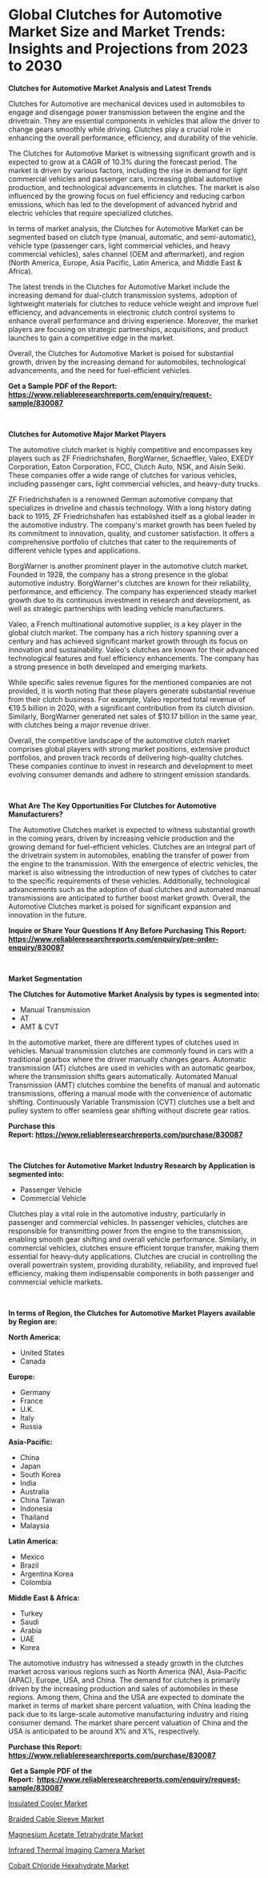 <p><h1>Global Clutches for Automotive Market Size and Market Trends: Insights and Projections from 2023 to 2030</h1></p><p><strong>Clutches for Automotive Market Analysis and Latest Trends</strong></p>
<p><p>Clutches for Automotive are mechanical devices used in automobiles to engage and disengage power transmission between the engine and the drivetrain. They are essential components in vehicles that allow the driver to change gears smoothly while driving. Clutches play a crucial role in enhancing the overall performance, efficiency, and durability of the vehicle.</p><p>The Clutches for Automotive Market is witnessing significant growth and is expected to grow at a CAGR of 10.3% during the forecast period. The market is driven by various factors, including the rise in demand for light commercial vehicles and passenger cars, increasing global automotive production, and technological advancements in clutches. The market is also influenced by the growing focus on fuel efficiency and reducing carbon emissions, which has led to the development of advanced hybrid and electric vehicles that require specialized clutches.</p><p>In terms of market analysis, the Clutches for Automotive Market can be segmented based on clutch type (manual, automatic, and semi-automatic), vehicle type (passenger cars, light commercial vehicles, and heavy commercial vehicles), sales channel (OEM and aftermarket), and region (North America, Europe, Asia Pacific, Latin America, and Middle East & Africa).</p><p>The latest trends in the Clutches for Automotive Market include the increasing demand for dual-clutch transmission systems, adoption of lightweight materials for clutches to reduce vehicle weight and improve fuel efficiency, and advancements in electronic clutch control systems to enhance overall performance and driving experience. Moreover, the market players are focusing on strategic partnerships, acquisitions, and product launches to gain a competitive edge in the market.</p><p>Overall, the Clutches for Automotive Market is poised for substantial growth, driven by the increasing demand for automobiles, technological advancements, and the need for fuel-efficient vehicles.</p></p>
<p><strong>Get a Sample PDF of the Report:&nbsp; <a href="https://www.reliableresearchreports.com/enquiry/request-sample/830087">https://www.reliableresearchreports.com/enquiry/request-sample/830087</a></strong></p>
<p>&nbsp;</p>
<p><strong>Clutches for Automotive Major Market Players</strong></p>
<p><p>The automotive clutch market is highly competitive and encompasses key players such as ZF Friedrichshafen, BorgWarner, Schaeffler, Valeo, EXEDY Corporation, Eaton Corporation, FCC, Clutch Auto, NSK, and Aisin Seiki. These companies offer a wide range of clutches for various vehicles, including passenger cars, light commercial vehicles, and heavy-duty trucks.</p><p>ZF Friedrichshafen is a renowned German automotive company that specializes in driveline and chassis technology. With a long history dating back to 1915, ZF Friedrichshafen has established itself as a global leader in the automotive industry. The company's market growth has been fueled by its commitment to innovation, quality, and customer satisfaction. It offers a comprehensive portfolio of clutches that cater to the requirements of different vehicle types and applications.</p><p>BorgWarner is another prominent player in the automotive clutch market. Founded in 1928, the company has a strong presence in the global automotive industry. BorgWarner's clutches are known for their reliability, performance, and efficiency. The company has experienced steady market growth due to its continuous investment in research and development, as well as strategic partnerships with leading vehicle manufacturers.</p><p>Valeo, a French multinational automotive supplier, is a key player in the global clutch market. The company has a rich history spanning over a century and has achieved significant market growth through its focus on innovation and sustainability. Valeo's clutches are known for their advanced technological features and fuel efficiency enhancements. The company has a strong presence in both developed and emerging markets.</p><p>While specific sales revenue figures for the mentioned companies are not provided, it is worth noting that these players generate substantial revenue from their clutch business. For example, Valeo reported total revenue of €19.5 billion in 2020, with a significant contribution from its clutch division. Similarly, BorgWarner generated net sales of $10.17 billion in the same year, with clutches being a major revenue driver.</p><p>Overall, the competitive landscape of the automotive clutch market comprises global players with strong market positions, extensive product portfolios, and proven track records of delivering high-quality clutches. These companies continue to invest in research and development to meet evolving consumer demands and adhere to stringent emission standards.</p></p>
<p>&nbsp;</p>
<p><strong>What Are The Key Opportunities For Clutches for Automotive Manufacturers?</strong></p>
<p><p>The Automotive Clutches market is expected to witness substantial growth in the coming years, driven by increasing vehicle production and the growing demand for fuel-efficient vehicles. Clutches are an integral part of the drivetrain system in automobiles, enabling the transfer of power from the engine to the transmission. With the emergence of electric vehicles, the market is also witnessing the introduction of new types of clutches to cater to the specific requirements of these vehicles. Additionally, technological advancements such as the adoption of dual clutches and automated manual transmissions are anticipated to further boost market growth. Overall, the Automotive Clutches market is poised for significant expansion and innovation in the future.</p></p>
<p><strong>Inquire or Share Your Questions If Any Before Purchasing This Report: <a href="https://www.reliableresearchreports.com/enquiry/pre-order-enquiry/830087">https://www.reliableresearchreports.com/enquiry/pre-order-enquiry/830087</a></strong></p>
<p>&nbsp;</p>
<p><strong>Market Segmentation</strong></p>
<p><strong>The Clutches for Automotive Market Analysis by types is segmented into:</strong></p>
<p><ul><li>Manual Transmission</li><li>AT</li><li>AMT & CVT</li></ul></p>
<p><p>In the automotive market, there are different types of clutches used in vehicles. Manual transmission clutches are commonly found in cars with a traditional gearbox where the driver manually changes gears. Automatic transmission (AT) clutches are used in vehicles with an automatic gearbox, where the transmission shifts gears automatically. Automated Manual Transmission (AMT) clutches combine the benefits of manual and automatic transmissions, offering a manual mode with the convenience of automatic shifting. Continuously Variable Transmission (CVT) clutches use a belt and pulley system to offer seamless gear shifting without discrete gear ratios.</p></p>
<p><strong>Purchase this Report:&nbsp;<a href="https://www.reliableresearchreports.com/purchase/830087">https://www.reliableresearchreports.com/purchase/830087</a></strong></p>
<p>&nbsp;</p>
<p><strong>The Clutches for Automotive Market Industry Research by Application is segmented into:</strong></p>
<p><ul><li>Passenger Vehicle</li><li>Commercial Vehicle</li></ul></p>
<p><p>Clutches play a vital role in the automotive industry, particularly in passenger and commercial vehicles. In passenger vehicles, clutches are responsible for transmitting power from the engine to the transmission, enabling smooth gear shifting and overall vehicle performance. Similarly, in commercial vehicles, clutches ensure efficient torque transfer, making them essential for heavy-duty applications. Clutches are crucial in controlling the overall powertrain system, providing durability, reliability, and improved fuel efficiency, making them indispensable components in both passenger and commercial vehicle markets.</p></p>
<p>&nbsp;</p>
<p><strong>In terms of Region, the Clutches for Automotive Market Players available by Region are:</strong></p>
<p>
    <p> <strong> North America: </strong>
        <ul>
            <li>United States</li>
            <li>Canada</li>
        </ul>
        </p> 
    <p> <strong> Europe: </strong>
        <ul>
            <li>Germany</li>
            <li>France</li>
            <li>U.K.</li>
            <li>Italy</li>
            <li>Russia</li>
        </ul>
        </p> 
    <p> <strong> Asia-Pacific: </strong>
        <ul>
            <li>China</li>
            <li>Japan</li>
            <li>South Korea</li>
            <li>India</li>
            <li>Australia</li>
            <li>China Taiwan</li>
            <li>Indonesia</li>
            <li>Thailand</li>
            <li>Malaysia</li>
        </ul>
        </p> 
    <p> <strong> Latin America: </strong>
        <ul>
            <li>Mexico</li>
            <li>Brazil</li>
            <li>Argentina Korea</li>
            <li>Colombia</li>
        </ul>
        </p> 
    <p> <strong> Middle East & Africa: </strong>
        <ul>
            <li>Turkey</li>
            <li>Saudi</li>
            <li>Arabia</li>
            <li>UAE</li>
            <li>Korea</li>
        </ul>
    </p>
    </p>
<p><p>The automotive industry has witnessed a steady growth in the clutches market across various regions such as North America (NA), Asia-Pacific (APAC), Europe, USA, and China. The demand for clutches is primarily driven by the increasing production and sales of automobiles in these regions. Among them, China and the USA are expected to dominate the market in terms of market share percent valuation, with China leading the pack due to its large-scale automotive manufacturing industry and rising consumer demand. The market share percent valuation of China and the USA is anticipated to be around X% and X%, respectively.</p></p>
<p><strong>Purchase this Report: <a href="https://www.reliableresearchreports.com/purchase/830087">https://www.reliableresearchreports.com/purchase/830087</a></strong></p>
<p>&nbsp;<strong>Get a Sample PDF of the Report:&nbsp;&nbsp;<a href="https://www.reliableresearchreports.com/enquiry/request-sample/830087">https://www.reliableresearchreports.com/enquiry/request-sample/830087</a></strong></p>
<p><strong></strong></p>
<p><p><a href="https://medium.com/@beauhagenes2023/insulated-cooler-market-exploring-market-share-market-trends-and-future-growth-237d785ca955">Insulated Cooler Market</a></p><p><a href="https://www.linkedin.com/pulse/braided-cable-sleeve-market-share-amp-new-trends-analysis/">Braided Cable Sleeve Market</a></p><p><a href="https://github.com/Krish2023na/Market-Research-Report-List-1/blob/main/magnesium-acetate-tetrahydrate-market.md">Magnesium Acetate Tetrahydrate Market</a></p><p><a href="https://medium.com/@norvalolson/infrared-thermal-imaging-camera-market-size-market-outlook-and-market-forecast-2023-to-2030-2af381c54429">Infrared Thermal Imaging Camera Market</a></p><p><a href="https://github.com/zebdakicsin/Market-Research-Report-List-1/blob/main/cobalt-chloride-hexahydrate-market.md">Cobalt Chloride Hexahydrate Market</a></p></p>